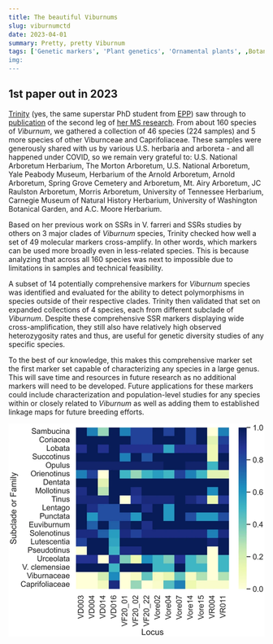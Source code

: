 ```yaml
---
title: The beautiful Viburnums
slug: viburnumctd
date: 2023-04-01
summary: Pretty, pretty Viburnum
tags: ['Genetic markers', 'Plant genetics', 'Ornamental plants', ,Botany']
img:
---
```


## 1st paper out in 2023

[Trinity](/news/trinity-cpdna-seminar/) (yes, the same superstar PhD student from [EPP](https://epp.tennessee.edu)) saw through to [publication](https://www.nature.com/articles/s41598-023-31878-0) of the second leg of [her MS research](database\publications\2022\WeigelaSSR\Weigela.md). From about 160 species of *Viburnum*, we gathered a collection of 46 species (224 samples) and 5 more species of other Viburnceae and Caprifoliaceae. These samples were generously shared with us by various U.S. herbaria and arboreta - and all happened under COVID, so we remain very grateful to: U.S. National Arboretum Herbarium, The Morton Arboretum, U.S. National Arboretum, Yale Peabody Museum, Herbarium of the Arnold Arboretum, Arnold Arboretum, Spring Grove Cemetery and Arboretum, Mt. Airy Arboretum, JC Raulston Arboretum, Morris Arboretum, University of Tennessee Herbarium, Carnegie Museum of Natural History Herbarium, University of Washington Botanical Garden, and A.C. Moore Herbarium.

Based on her previous work on SSRs in V. farreri and SSRs studies by others on 3 major clades of *Viburnum* species,  Trinity checked how well a set of 49 molecular markers cross-amplify. In other words, which markers can be used more broadly even in less-related species. This is because analyzing that across all 160 species was next to impossible due to limitations in samples and technical feasibility.

A subset of 14 potentially comprehensive markers for *Viburnum* species was identified and evaluated for the ability to detect polymorphisms in species outside of their respective clades. Trinity then validated that set on expanded collections of 4 species, each from different subclade of *Viburnum*. Despite these comprehensive SSR markers displaying wide cross-amplification, they still also have relatively high observed heterozygosity rates and thus, are useful for genetic diversity studies of any specific species.

To the best of our knowledge, this makes this comprehensive marker set the first marker set capable of characterizing any species in a large genus. This will save time and resources in future research as no additional markers will need to be developed. Future applications for these markers could include characterization and population-level studies for any species within or closely related to *Viburnum* as well as adding them to established linkage maps for future breeding efforts.

![published](./viburnums.webp "Cross-amplification rates (higher = darker) of Trinity's comprehensive marker set.")